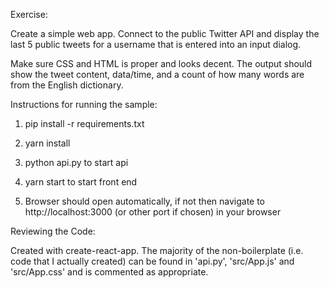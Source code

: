 Exercise:

Create a simple web app. Connect to the public Twitter API and display the last 5 public tweets for a username that is entered into an input dialog.

Make sure CSS and HTML is proper and looks decent. The output should show the tweet content, data/time, and a count of how many words are from the English dictionary.

Instructions for running the sample:

1. pip install -r requirements.txt

2. yarn install

3. python api.py to start api

4. yarn start to start front end

5. Browser should open automatically, if not then navigate to http://localhost:3000 (or other port if chosen) in your browser

Reviewing the Code:

Created with create-react-app. The majority of the non-boilerplate (i.e. code that I actually created) can be found in 'api.py', 'src/App.js' and 'src/App.css' and is commented as appropriate.
